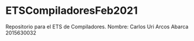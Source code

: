 # ETSCompiladoresFeb2021
Repositorio para el ETS de Compiladores.
Nombre: Carlos Uri Arcos Abarca
2015630032


